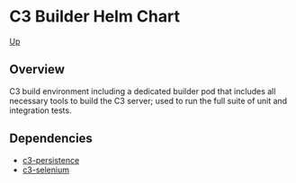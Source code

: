 # C3 Builder Helm Chart

[Up](../../README.md)

## Overview

C3 build environment including a dedicated builder pod that includes all necessary tools to build the C3 server; used to run the full suite of unit and integration tests.

## Dependencies

* [c3-persistence](../c3-persistence/README.md)
* [c3-selenium](../c3-selenium/README.md)
